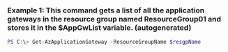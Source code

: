 ### Example 1: This command gets a list of all the application gateways in the resource group named ResourceGroup01 and stores it in the $AppGwList variable. (autogenerated)
```powershell
PS C:\> Get-AzApplicationGateway -ResourceGroupName $resgpName
```

